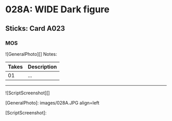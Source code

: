 # 028A: WIDE Dark figure

## Sticks: Card A023

### MOS

![GeneralPhoto][]
Notes: 

| Takes | Description |
|:---|:----|
| 01 | ... |

----

![ScriptScreenshot][]


[GeneralPhoto]:  images/028A.JPG align=left

[ScriptScreenshot]: 